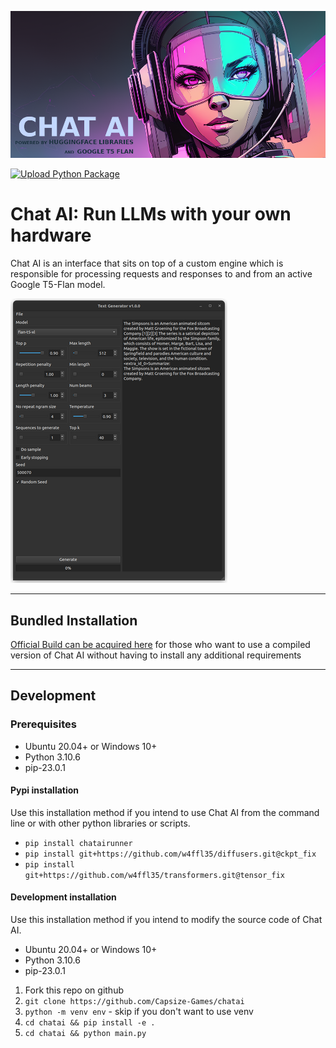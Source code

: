 [![Banner](banner.png)](https://capsizegames.itch.io/chat-ai)

[![Upload Python Package](https://github.com/Capsize-Games/chatai/actions/workflows/python-publish.yml/badge.svg)](https://github.com/Capsize-Games/chatai/actions/workflows/python-publish.yml)

# Chat AI: Run LLMs with your own hardware

Chat AI is an interface that sits on top of a custom engine which is responsible for processing requests and responses 
to and from an active Google T5-Flan model.

![img.png](img.png)

---

## Bundled Installation

[Official Build can be acquired here](https://capsizegames.itch.io/chat-ai) for those who want to use a compiled version of Chat AI without having to install any additional requirements

---

## Development

### Prerequisites

- Ubuntu 20.04+ or Windows 10+
- Python 3.10.6
- pip-23.0.1

#### Pypi installation

Use this installation method if you intend to use Chat AI from the command line or with
other python libraries or scripts.

- `pip install chatairunner`
- `pip install git+https://github.com/w4ffl35/diffusers.git@ckpt_fix`
- `pip install git+https://github.com/w4ffl35/transformers.git@tensor_fix`

#### Development installation

Use this installation method if you intend to modify the source code of Chat AI.

- Ubuntu 20.04+ or Windows 10+
- Python 3.10.6
- pip-23.0.1

1. Fork this repo on github
2. `git clone https://github.com/Capsize-Games/chatai`
3. `python -m venv env` - skip if you don't want to use venv
3. `cd chatai && pip install -e .`
4. `cd chatai && python main.py`

